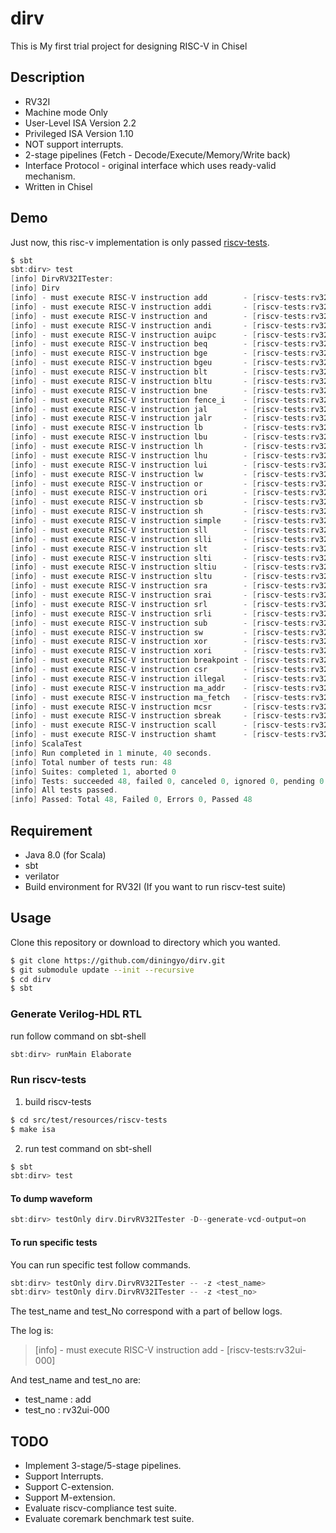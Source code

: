# dirv
This is My first trial project for designing RISC-V in Chisel

## Description 

- RV32I
- Machine mode Only
- User-Level ISA Version 2.2
- Privileged ISA Version 1.10
- NOT support interrupts.
- 2-stage pipelines (Fetch - Decode/Execute/Memory/Write back)
- Interface Protocol - original interface which uses ready-valid mechanism.
- Written in Chisel

## Demo

Just now, this risc-v implementation is only passed [riscv-tests](https://github.com/riscv/riscv-tests).

```scala
$ sbt
sbt:dirv> test
[info] DirvRV32ITester:
[info] Dirv
[info] - must execute RISC-V instruction add        - [riscv-tests:rv32ui-000]
[info] - must execute RISC-V instruction addi       - [riscv-tests:rv32ui-001]
[info] - must execute RISC-V instruction and        - [riscv-tests:rv32ui-002]
[info] - must execute RISC-V instruction andi       - [riscv-tests:rv32ui-003]
[info] - must execute RISC-V instruction auipc      - [riscv-tests:rv32ui-004]
[info] - must execute RISC-V instruction beq        - [riscv-tests:rv32ui-005]
[info] - must execute RISC-V instruction bge        - [riscv-tests:rv32ui-006]
[info] - must execute RISC-V instruction bgeu       - [riscv-tests:rv32ui-007]
[info] - must execute RISC-V instruction blt        - [riscv-tests:rv32ui-008]
[info] - must execute RISC-V instruction bltu       - [riscv-tests:rv32ui-009]
[info] - must execute RISC-V instruction bne        - [riscv-tests:rv32ui-010]
[info] - must execute RISC-V instruction fence_i    - [riscv-tests:rv32ui-011]
[info] - must execute RISC-V instruction jal        - [riscv-tests:rv32ui-012]
[info] - must execute RISC-V instruction jalr       - [riscv-tests:rv32ui-013]
[info] - must execute RISC-V instruction lb         - [riscv-tests:rv32ui-014]
[info] - must execute RISC-V instruction lbu        - [riscv-tests:rv32ui-015]
[info] - must execute RISC-V instruction lh         - [riscv-tests:rv32ui-016]
[info] - must execute RISC-V instruction lhu        - [riscv-tests:rv32ui-017]
[info] - must execute RISC-V instruction lui        - [riscv-tests:rv32ui-018]
[info] - must execute RISC-V instruction lw         - [riscv-tests:rv32ui-019]
[info] - must execute RISC-V instruction or         - [riscv-tests:rv32ui-020]
[info] - must execute RISC-V instruction ori        - [riscv-tests:rv32ui-021]
[info] - must execute RISC-V instruction sb         - [riscv-tests:rv32ui-022]
[info] - must execute RISC-V instruction sh         - [riscv-tests:rv32ui-023]
[info] - must execute RISC-V instruction simple     - [riscv-tests:rv32ui-024]
[info] - must execute RISC-V instruction sll        - [riscv-tests:rv32ui-025]
[info] - must execute RISC-V instruction slli       - [riscv-tests:rv32ui-026]
[info] - must execute RISC-V instruction slt        - [riscv-tests:rv32ui-027]
[info] - must execute RISC-V instruction slti       - [riscv-tests:rv32ui-028]
[info] - must execute RISC-V instruction sltiu      - [riscv-tests:rv32ui-029]
[info] - must execute RISC-V instruction sltu       - [riscv-tests:rv32ui-030]
[info] - must execute RISC-V instruction sra        - [riscv-tests:rv32ui-031]
[info] - must execute RISC-V instruction srai       - [riscv-tests:rv32ui-032]
[info] - must execute RISC-V instruction srl        - [riscv-tests:rv32ui-033]
[info] - must execute RISC-V instruction srli       - [riscv-tests:rv32ui-034]
[info] - must execute RISC-V instruction sub        - [riscv-tests:rv32ui-035]
[info] - must execute RISC-V instruction sw         - [riscv-tests:rv32ui-036]
[info] - must execute RISC-V instruction xor        - [riscv-tests:rv32ui-037]
[info] - must execute RISC-V instruction xori       - [riscv-tests:rv32ui-038]
[info] - must execute RISC-V instruction breakpoint - [riscv-tests:rv32mi-000]
[info] - must execute RISC-V instruction csr        - [riscv-tests:rv32mi-001]
[info] - must execute RISC-V instruction illegal    - [riscv-tests:rv32mi-002]
[info] - must execute RISC-V instruction ma_addr    - [riscv-tests:rv32mi-003]
[info] - must execute RISC-V instruction ma_fetch   - [riscv-tests:rv32mi-004]
[info] - must execute RISC-V instruction mcsr       - [riscv-tests:rv32mi-005]
[info] - must execute RISC-V instruction sbreak     - [riscv-tests:rv32mi-006]
[info] - must execute RISC-V instruction scall      - [riscv-tests:rv32mi-007]
[info] - must execute RISC-V instruction shamt      - [riscv-tests:rv32mi-008]
[info] ScalaTest
[info] Run completed in 1 minute, 40 seconds.
[info] Total number of tests run: 48
[info] Suites: completed 1, aborted 0
[info] Tests: succeeded 48, failed 0, canceled 0, ignored 0, pending 0
[info] All tests passed.
[info] Passed: Total 48, Failed 0, Errors 0, Passed 48
```

## Requirement

- Java 8.0 (for Scala)
- sbt
- verilator
- Build environment for RV32I (If you want to run riscv-test suite)

## Usage

Clone this repository or download to directory which you wanted.

```bash
$ git clone https://github.com/diningyo/dirv.git
$ git submodule update --init --recursive
$ cd dirv
$ sbt
```

### Generate Verilog-HDL RTL

run follow command on sbt-shell

```scala
sbt:dirv> runMain Elaborate
```

### Run riscv-tests

1. build riscv-tests

```bash
$ cd src/test/resources/riscv-tests
$ make isa
```

2. run test command on sbt-shell

```scala
$ sbt
sbt:dirv> test
```

#### To dump waveform

```scala
sbt:dirv> testOnly dirv.DirvRV32ITester -D--generate-vcd-output=on
```

#### To run specific tests

You can run specific test follow commands.

```scala
sbt:dirv> testOnly dirv.DirvRV32ITester -- -z <test_name>
sbt:dirv> testOnly dirv.DirvRV32ITester -- -z <test_no>
```

The test_name and test_No correspond with a part of bellow logs.

The log is:

> \[info\] - must execute RISC-V instruction add        - \[riscv-tests:rv32ui-000\]

And test_name and test_no are:

 - test_name : add
 - test_no : rv32ui-000

## TODO

- Implement 3-stage/5-stage pipelines.
- Support Interrupts.
- Support C-extension.
- Support M-extension.
- Evaluate riscv-compliance test suite.
- Evaluate coremark benchmark test suite.
